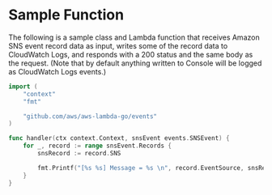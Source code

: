
# Sample Function

The following is a sample class and Lambda function that receives Amazon SNS event record data as input, writes some of the record data to CloudWatch Logs, and responds with a 200 status and the same body as the request. (Note that by default anything written to Console will be logged as CloudWatch Logs events.)

```go
import (
	"context"
	"fmt"

	"github.com/aws/aws-lambda-go/events"
)

func handler(ctx context.Context, snsEvent events.SNSEvent) {
	for _, record := range snsEvent.Records {
		snsRecord := record.SNS

		fmt.Printf("[%s %s] Message = %s \n", record.EventSource, snsRecord.Timestamp, snsRecord.Message)
	}
}
```
